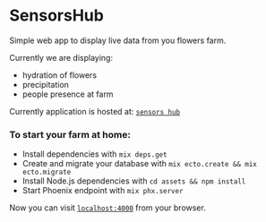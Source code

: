 # SensorsHub

Simple web app to display live data from you flowers farm.

Currently we are displaying:

* hydration of flowers
* precipitation
* people presence at farm

Currently application is hosted at: [`sensors hub`](https://sensors-hub.herokuapp.com)

### To start your farm at home:

  * Install dependencies with `mix deps.get`
  * Create and migrate your database with `mix ecto.create && mix ecto.migrate`
  * Install Node.js dependencies with `cd assets && npm install`
  * Start Phoenix endpoint with `mix phx.server`

Now you can visit [`localhost:4000`](http://localhost:4000) from your browser.
